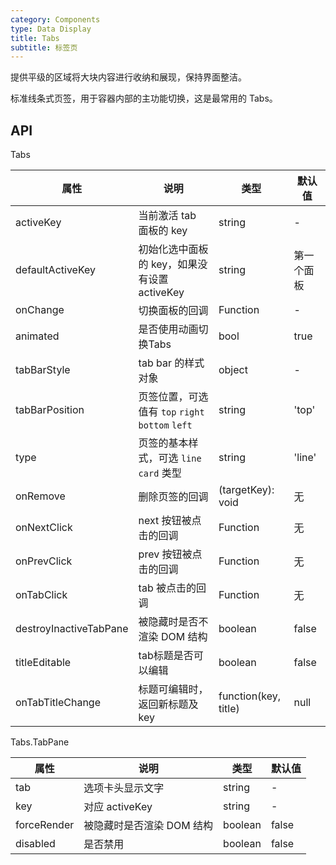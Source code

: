 ```yaml
---
category: Components
type: Data Display
title: Tabs
subtitle: 标签页
---
```


提供平级的区域将大块内容进行收纳和展现，保持界面整洁。


标准线条式页签，用于容器内部的主功能切换，这是最常用的 Tabs。


## API

Tabs

属性 | 说明 | 类型 | 默认值
-----|-----|-----|------
activeKey | 当前激活 tab 面板的 key | string | -
defaultActiveKey | 初始化选中面板的 key，如果没有设置 activeKey | string | 第一个面板
onChange | 切换面板的回调 | Function | -
animated | 是否使用动画切换Tabs | bool  | true
tabBarStyle | tab bar 的样式对象  |  object  | -
tabBarPosition | 页签位置，可选值有 `top` `right` `bottom` `left`  | string  |  'top'
type  |  页签的基本样式，可选 `line` `card` 类型 |  string |  'line'
onRemove  | 删除页签的回调  | (targetKey): void  | 无
onNextClick  | next 按钮被点击的回调  |  Function |  无
onPrevClick	  |  prev 按钮被点击的回调 |  Function |  无
onTabClick  | tab 被点击的回调  | Function  |  无
destroyInactiveTabPane  | 被隐藏时是否不渲染 DOM 结构  |  boolean |  false
titleEditable  | tab标题是否可以编辑  |  boolean |  false
onTabTitleChange  | 标题可编辑时，返回新标题及key |  function(key, title) |  null

Tabs.TabPane

属性 | 说明 | 类型 | 默认值
-----|-----|-----|------
tab | 选项卡头显示文字 | string | -
key | 对应 activeKey | string | -
forceRender  | 被隐藏时是否渲染 DOM 结构  | boolean  |  false
disabled | 是否禁用  | boolean |  false
